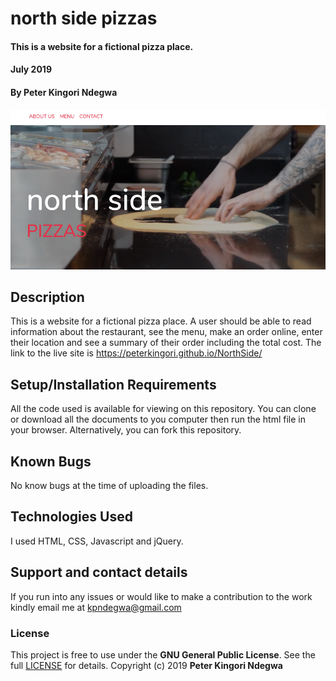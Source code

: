 # north side pizzas
#### This is a website for a fictional pizza place.
#### July 2019
#### By **Peter Kingori Ndegwa**
![North Side Pizzas](img/northsidepizzas.png)
## Description
This is a website for a fictional pizza place. A user should be able to read information about the restaurant, see the menu, make an order online, enter their location and see a summary of their order including the total cost. The link to the live site is https://peterkingori.github.io/NorthSide/
## Setup/Installation Requirements
All the code used is available for viewing on this repository. You can clone or download all the documents to you computer then run the html file in your browser. Alternatively, you can fork this repository. 
## Known Bugs
No know bugs at the time of uploading the files.
## Technologies Used
I used HTML, CSS, Javascript and jQuery.
## Support and contact details
If you run into any issues or would like to make a contribution to the work kindly email me at kpndegwa@gmail.com
### License
This project is free to use under the **GNU General Public License**. See the full [LICENSE](https://choosealicense.com/licenses/gpl-3.0/) for details.
Copyright (c) 2019 **Peter Kingori Ndegwa**